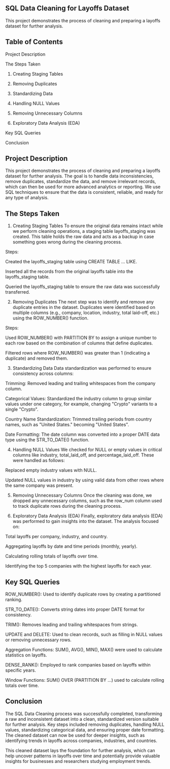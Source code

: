 
## SQL Data Cleaning for Layoffs Dataset

This project demonstrates the process of cleaning and preparing a layoffs dataset for further analysis. 
## Table of Contents

Project Description

The Steps Taken

1. Creating Staging Tables

2. Removing Duplicates

3. Standardizing Data

4. Handling NULL Values

5. Removing Unnecessary Columns

6. Exploratory Data Analysis (EDA)

Key SQL Queries

Conclusion
## Project Description

This project demonstrates the process of cleaning and preparing a layoffs dataset for further analysis. The goal is to handle data inconsistencies, remove duplicates, standardize the data, and remove irrelevant records, which can then be used for more advanced analytics or reporting. We use SQL techniques to ensure that the data is consistent, reliable, and ready for any type of analysis.
## The Steps Taken

1. Creating Staging Tables
To ensure the original data remains intact while we perform cleaning operations, a staging table layoffs_staging was created. This table holds the raw data and acts as a backup in case something goes wrong during the cleaning process.

Steps:

Created the layoffs_staging table using CREATE TABLE ... LIKE.

Inserted all the records from the original layoffs table into the layoffs_staging table.

Queried the layoffs_staging table to ensure the raw data was successfully transferred.

2. Removing Duplicates
The next step was to identify and remove any duplicate entries in the dataset. Duplicates were identified based on multiple columns (e.g., company, location, industry, total laid-off, etc.) using the ROW_NUMBER() function.

Steps:

Used ROW_NUMBER() with PARTITION BY to assign a unique number to each row based on the combination of columns that define duplicates.

Filtered rows where ROW_NUMBER() was greater than 1 (indicating a duplicate) and removed them.

3. Standardizing Data
Data standardization was performed to ensure consistency across columns:

Trimming: Removed leading and trailing whitespaces from the company column.

Categorical Values: Standardized the industry column to group similar values under one category, for example, changing "Crypto" variants to a single "Crypto".

Country Name Standardization: Trimmed trailing periods from country names, such as "United States." becoming "United States".

Date Formatting: The date column was converted into a proper DATE data type using the STR_TO_DATE() function.

4. Handling NULL Values
We checked for NULL or empty values in critical columns like industry, total_laid_off, and percentage_laid_off. These were handled as follows:

Replaced empty industry values with NULL.

Updated NULL values in industry by using valid data from other rows where the same company was present.

5. Removing Unnecessary Columns
Once the cleaning was done, we dropped any unnecessary columns, such as the row_num column used to track duplicate rows during the cleaning process.

6. Exploratory Data Analysis (EDA)
Finally, exploratory data analysis (EDA) was performed to gain insights into the dataset. The analysis focused on:

Total layoffs per company, industry, and country.

Aggregating layoffs by date and time periods (monthly, yearly).

Calculating rolling totals of layoffs over time.

Identifying the top 5 companies with the highest layoffs for each year.
## Key SQL Queries

ROW_NUMBER(): Used to identify duplicate rows by creating a partitioned ranking.

STR_TO_DATE(): Converts string dates into proper DATE format for consistency.

TRIM(): Removes leading and trailing whitespaces from strings.

UPDATE and DELETE: Used to clean records, such as filling in NULL values or removing unnecessary rows.

Aggregation Functions: SUM(), AVG(), MIN(), MAX() were used to calculate statistics on layoffs.

DENSE_RANK(): Employed to rank companies based on layoffs within specific years.

Window Functions: SUM() OVER (PARTITION BY ...) used to calculate rolling totals over time.
## Conclusion

The SQL Data Cleaning process was successfully completed, transforming a raw and inconsistent dataset into a clean, standardized version suitable for further analysis. Key steps included removing duplicates, handling NULL values, standardizing categorical data, and ensuring proper date formatting. The cleaned dataset can now be used for deeper insights, such as identifying trends in layoffs across companies, industries, and countries.

This cleaned dataset lays the foundation for further analysis, which can help uncover patterns in layoffs over time and potentially provide valuable insights for businesses and researchers studying employment trends.